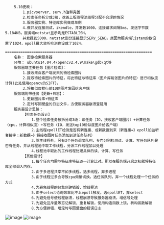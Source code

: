 		5.10更改：
			1.picvserver、serv.h注释完善
			2.检索任务拆分成3级，改善上版线程池线程分配不合理的情况
			3.服务器实例、特征库实例做成单例
			4.做并发连接测试，ikendle，并发数1000，连接请求间隔5ms，发送字节数5.184KB，服务端netstat显示均是ESTABLISH。
			并发提到5000，netstat部分连接显示SERV_SEND。原因为服务端listen的数设置了1024，epoll最大监听检测也设成了1024。
		===================================================================
		名称：	图像检索服务器
		环境：	ubuntu14.04.4\opencv2.4.9\make\gdb\qt等
		服务器端主要任务【图片检索】：
			1.接收来自客户端发来的待检索图片
			2.提取待检索图片的特征，将此特征与特征库（图片库每张图片的特征）进行相似度计算(此处使用opencv的SIFT)。
			3.将相似度排行前10的图片发回给客户端
		服务端附带任务【更新+日志】：
			1.更新图片库+特征库
			2.定时写回硬盘的日志文件，方便服务器崩溃查错用
		服务器设计思路：
			【检索任务设计】			
				1.整个检索任务被拆分成3级：读任务（IO，接收客户端图片）+计算任务（cpu，计算相似度）+写任务（IO，发送top10相似度图片给客户端）
				2.主线程epollET检测是否有新连接、或新数据到来（新连接=》epoll加监听套接字；新数据=》将接收图片任务添加到读任务队列）
				3.除主线程外，另有3个任务调度队列，专门分别检测读、计算、写任务队列是否有任务，并从线程池中取工作线程，分派工作线程加以处理
				4.线程池中取出的工作线程处理具体的读、计算、写任务
			【其他设计】
				1.每个任务均需与特征库特征逐一计算比对。所以在服务端开启之初就将特征库全部调入内存。
				2.由于多进程共享不如多线程。选多线程，弃多进程
				3.由于线程过多会导致cpu频繁切换。选任务队列，弃一个线程处理一个任务的方式
				4.为避免线程的频繁创建销毁，增线程池
				5.由于select论询效率比不上epoll触发，选epollET，弃select
				6.为避免信号使线程崩溃，线程崩溃导致服务器崩溃，增信号处理
				7.为避免互斥量等忘记解锁、重复解锁，使用构造函数上锁，析构函数解锁
				8.为方便排错，增定时写回硬盘的错误日志

![image](https://github.com/tangsancai/imageserver/blob/master/result/result.jpg)
![image](https://github.com/tangsancai/imageserver/blob/master/result/result2.jpg)





